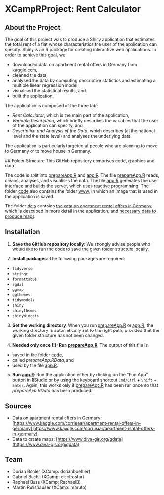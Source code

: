# XCampRProject: Rent Calculator

## About the Project
The goal of this project was to produce a Shiny application that estimates the total rent of a flat whose characteristics the user of the application can specify. Shiny is an R package for creating interactive web applications. In order to achieve this goal, we
* downloaded data on apartment rental offers in Germany from [kaggle.com](www.kaggle.com),
* cleaned the data,
* analysed the data by computing descriptive statistics and estimating a multiple linear regression model,
* visualised the statistical results, and
* built the application.

The application is composed of the three tabs
* *Rent Calculator*, which is the main part of the application,
* *Variable Description*, which briefly describes the variables that the user of the application can specify, and
* *Description and Analysis of the Data*, which describes (at the national level and the state level) and analyses the underlying data.

The application is particularly targeted at people who are planning to move to Germany or to move house in Germany.

## Folder Structure
This GitHub repository comprises code, graphics and data.

The code is split into [prepareApp.R](code/prepareApp.R) and [app.R](code/app.R). The file [prepareApp.R](code/prepareApp.R) reads, cleans, analyses, and visualises the data. The file [app.R](code/app.R) generates the user interface and builds the server, which uses reactive programming. The folder [code](code) also contains the folder [www](code/www), in which an image that is used in the application is saved.

The folder [data](data) contains [the data on apartment rental offers in Germany](data/immoData.zip), which is described in more detail in the application, and [necessary data to produce maps](data/DEU_adm).

## Installation

1. **Save the GitHub repository locally**: We strongly advise people who would like to run the code to save the given folder structure locally.

2. **Install packages**: The following packages are required:
  * `tidyverse`
  * `stringr`
  * `formattable`
  * `rgdal`
  * `ggmap`
  * `ggthemes`
  * `tidymodels`
  * `shiny`
  * `shinythemes`
  * `shinyWidgets`


3. **Set the working directory**: When you run [prepareApp.R](code/prepareApp.R) or [app.R](code/app.R), the working directory is automatically set to the right path, provided that the given folder structure has not been changed.

4. **Needed only once (!): Run** [**prepareApp.R**](code/prepareApp.R): The output of this file is
  * saved in the folder [code](code),
  * called *prepareApp.RData*, and
  * used by the file [app.R](code/app.R).


5. **Run** [**app.R**](code/app.R): Run the application either by clicking on the "Run App" button in RStudio or by using the keyboard shortcut `Cmd/Ctrl` + `Shift` + `Enter`. Again, this works only if [prepareApp.R](code/prepareApp.R) has been run once so that *prepareApp.RData* has been produced.

## Sources
* Data on apartment rental offers in Germany: [https://www.kaggle.com/corrieaar/apartment-rental-offers-in-germany](https://www.kaggle.com/corrieaar/apartment-rental-offers-in-germany)
* Data to create maps: [https://www.diva-gis.org/gdata](https://www.diva-gis.org/gdata)

## Team
* Dorian Böhler (XCamp: dorianboehler)
* Gabriel Buchli (XCamp: electrostar)
* Raphael Buss (XCamp: RaphaelB)
* Martin Rutishauser (XCamp: maruto)

